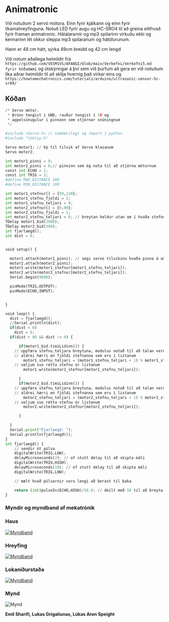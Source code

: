 # Animatronic

Við notuðum 2 servó mótora. Einn fyrir kjálkann og einn fyrir líkamshreyfinguna. Notuð LED fyrir augu og HC-SRO4 til að greina eitthvað fyrir framan animatronic. Hátalararnir og mp3 spilarinn virkuðu ekki og kennarinn lét okkur sleppa mp3 spilaranum og hátölurunum.

Hann er 48 cm hátt, sýrka 49cm breidd og 42 cm lengd

Við notum aðallega heimildir frá ``https://github.com/VESM1VS/AFANGI/blob/main/Verkefni/Verkefni5.md fyrir kóðadæmi`` og útskýringar á því sem við þurfum að gera en við notuðum líka aðrar heimildir til að skilja hvernig það virkar eins og ``https://howtomechatronics.com/tutorials/arduino/ultrasonic-sensor-hc-sr04/``

## Kóðan

```python
/* Servo mótor.
 * Brúnn tengist í GND, rauður tengist í 5V og 
 * appelsínugulur í pinnann sem stjórnar snúningnum
 */

#include <Servo.h> // Sambærilegt og import í python
#include "tdelay.h"

Servo motor1; // bý til tilvik af Servo klasanum
Servo motor2;

int motor1_pinni = 9; 
int motor2_pinni = 8;// pinninn sem ég nota til að stjórna mótornum
const int ECHO = 2; 
const int TRIG = 3; 
#define MAX_DISTANCE 300
#define MIN_DISTANCE 100

int motor1_stefnur[] = {50,120}; 
int motor1_stefnu_fjoldi = 2; 
int motor1_stefnu_teljari = 0;
int motor2_stefnur[] = {0,90}; 
int motor2_stefnu_fjoldi = 2; 
int motor2_stefnu_teljari = 0; // breytan heldur utan um í hvaða stefnu mótorinn á að benda
TDelay motor1_bid(1000);
TDelay motor2_bid(300); 
int fjarlaegd(); 
int dist = 0;


void setup() {

  motor1.attach(motor1_pinni); // segi servo tilvikinu hvaða pinna á að nota
  motor2.attach(motor2_pinni);
  motor1.write(motor1_stefnur[motor1_stefnu_teljari]);
  motor2.write(motor2_stefnur[motor2_stefnu_teljari]);
  Serial.begin(9600); 

  pinMode(TRIG,OUTPUT);
  pinMode(ECHO,INPUT);


}

void loop() {
  dist = fjarlaegd();
  //Serial.println(dist);
  if(dist < 0)
    dist = 0;
  if(dist < 80 && dist != 0) {

      if(motor1_bid.timiLidinn()) {
    // uppfæra stefnu_teljara breytuna, modulus notað til að talan verði
    // aldrei hærri en fjöldi stefnanna sem eru í listanum
        motor1_stefnu_teljari = (motor1_stefnu_teljari + 1) % motor1_stefnu_fjoldi;
    // veljum svo rétta stefnu úr listanum
        motor1.write(motor1_stefnur[motor1_stefnu_teljari]);

      }
      if(motor2_bid.timiLidinn()) {
    // uppfæra stefnu_teljara breytuna, modulus notað til að talan verði
    // aldrei hærri en fjöldi stefnanna sem eru í listanum
        motor2_stefnu_teljari = (motor2_stefnu_teljari + 1) % motor2_stefnu_fjoldi;
    // veljum svo rétta stefnu úr listanum
        motor2.write(motor2_stefnur[motor2_stefnu_teljari]);

      }

  }
  Serial.print("Fjarlaegd: ");
  Serial.println(fjarlaegd());
}
int fjarlaegd() {
    // sendir út púlsa
    digitalWrite(TRIG,LOW);
    delayMicroseconds(2); // of stutt delay til að skipta máli
    digitalWrite(TRIG,HIGH);
    delayMicroseconds(10); // of stutt delay til að skipta máli
    digitalWrite(TRIG,LOW);

    // mælt hvað púlsarnir voru lengi að berast til baka

    return (int)pulseIn(ECHO,HIGH)/58.0; // deilt með 58 til að breyta í cm
}
```

### Myndir og myndband af mekatrónik

### Haus

[![Myndband](https://i.ytimg.com/vi/jkB-AlOwPUE/hq2.jpg?sqp=-oaymwE9CNACELwBSFryq4qpAy8IARUAAAAAGAAlAADIQj0AgKJDeAHwAQH4Ac4FgAKACooCDAgAEAEYSiBlKEcwDw==&rs=AOn4CLBIq4EuMFZlA7SF92BV9sHLipYARg)](https://youtube.com/shorts/jkB-AlOwPUE?feature=share)

### Hreyfing

[![Myndband](https://i9.ytimg.com/vi/M5PZUiJe6Es/mqdefault.jpg?sqp=CNDf9p8G-oaymwEoCMACELQB8quKqQMcGADwAQH4AYwCgALgA4oCDAgAEAEYZSBMKD4wDw==&rs=AOn4CLDnlBSueFqayNqS2RCTTPgRxc0X3A)](https://www.youtube.com/shorts/M5PZUiJe6Es)

### Lokaniðurstaða

[![Myndband](https://i9.ytimg.com/vi/p6S7PY_sBiY/mqdefault.jpg?sqp=CNDf9p8G-oaymwEoCMACELQB8quKqQMcGADwAQH4AYwCgALgA4oCDAgAEAEYciBUKD8wDw==&rs=AOn4CLAgXghaWrP8WoIbmo_QBfD5Yf7P8g)](https://www.youtube.com/shorts/p6S7PY_sBiY)

### Mynd 

![Mynd](https://cdn.discordapp.com/attachments/1062375783718469663/1080034786132897802/20230220_120658.jpg)

**Emil Sharifi, Lukas Grigaliunas, Lúkas Aron Speight**

